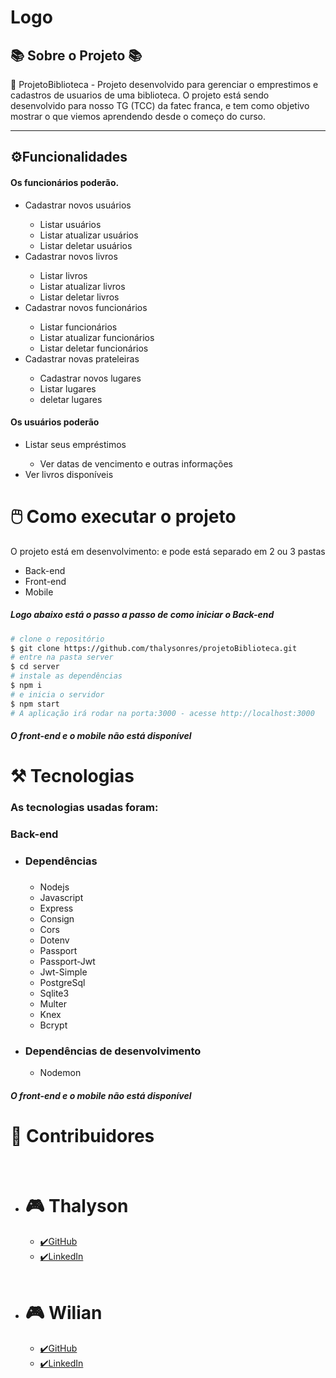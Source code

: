 # Logo
## 📚 Sobre o Projeto 📚

📓 ProjetoBiblioteca - Projeto desenvolvido para gerenciar o emprestimos e cadastros de usuarios de uma biblioteca.
O projeto está sendo desenvolvido para nosso TG (TCC) da fatec franca, e tem como objetivo mostrar o que viemos aprendendo desde o começo do curso.

<hr />

## ⚙️Funcionalidades

#### Os funcionários poderão.
<ul>
    <li>Cadastrar novos usuários</li>
    <ul>
    <li>Listar usuários</li>
    <li>Listar atualizar usuários</li>
    <li>Listar deletar usuários</li>
    </ul>
    <li>Cadastrar novos livros</li>
    <ul>
    <li>Listar livros</li>
    <li>Listar atualizar livros</li>
    <li>Listar deletar livros</li>
    </ul>
    <li>Cadastrar novos funcionários</li>
    <ul>
    <li>Listar funcionários</li>
    <li>Listar atualizar funcionários</li>
    <li>Listar deletar funcionários</li>
    </ul>
    <li>Cadastrar novas prateleiras</li>
    <ul>
    <li>Cadastrar novos lugares</li>
    <li>Listar lugares</li>
    <li>deletar lugares</li>
    </ul>
</ul>

#### Os usuários poderão
<ul>
    <li>Listar seus empréstimos</li>
    <ul><li>Ver datas de vencimento e outras informações </li></ul>
    <li>Ver livros disponíveis</li>
</ul>

# 🖱️ Como executar o projeto

O projeto está em desenvolvimento: e pode está separado em 2 ou 3 pastas
<ul>
    <li>Back-end</li>
    <li>Front-end</li>
    <li>Mobile</li>
</ul>

##### Logo abaixo está o passo a passo de como iniciar o <strong>Back-end</strong>
```bash
# clone o repositório
$ git clone https://github.com/thalysonres/projetoBiblioteca.git
# entre na pasta server
$ cd server
# instale as dependências
$ npm i
# e inicia o servidor
$ npm start
# A aplicação irá rodar na porta:3000 - acesse http://localhost:3000
```

##### O front-end e o mobile não está disponível

# ⚒️ Tecnologias
### As tecnologias usadas foram:

### Back-end
<ul>
	<li><h3> Dependências <h3></li>
	<ul>
		<li>Nodejs</li>
		<li>Javascript</li>
		<li>Express</li>
		<li>Consign</li>
		<li>Cors</li>
		<li>Dotenv</li>
		<li>Passport</li>
		<li>Passport-Jwt</li>
		<li>Jwt-Simple</li>
		<li>PostgreSql</li>
		<li>Sqlite3</li>
		<li>Multer</li>
		<li>Knex</li>
		<li>Bcrypt</li>
	</ul>
	<li><h3>Dependências de desenvolvimento</h3></li>
	<ul>
		<li>Nodemon</li>
	</ul>
</ul>

##### O front-end e o mobile não está disponível

# 🤪 Contribuidores
<ul>
	<br />
    <li> <h1>🎮 Thalyson </h1></li>
        <ul>
            <li><a href="https://github.com/thalysonres/">✔️GitHub</a></li>
            <li><a href="">✔️LinkedIn</a></li>
        </ul>
	<br />
    <li><h1>🎮 Wilian </h1></li>
        <ul>
            <li><a href="https://github.com/Wil-Rs/">✔️GitHub</a></li>
            <li><a href="">✔️LinkedIn</a></li>
        </ul>
</ul>

